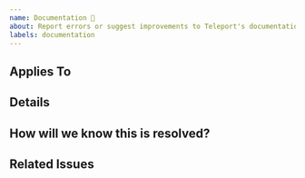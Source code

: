 ```yaml
---
name: Documentation 📝
about: Report errors or suggest improvements to Teleport's documentation.
labels: documentation
---
```

## Applies To

<!-- List the URL(s) for existing docs this issue relates to. If this is a proposal for a new doc, you can suggest a path and title here. -->

## Details

<!-- Describe the documentation improvements you wish to see. -->

## How will we know this is resolved?

<!-- Briefly describe a test we can carry out. Scope this as narrowly as possible. -->

## Related Issues

<!-- Please make an effort to find related issues on GitHub and list them here. This makes a big difference in how we prioritize and schedule work. -->

